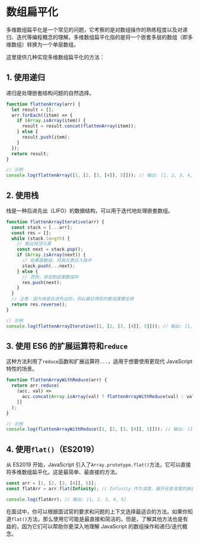 # 数组扁平化

多维数组扁平化是一个常见的问题，它考察的是对数组操作的熟练程度以及对递归、迭代等编程概念的理解。多维数组扁平化指的是将一个嵌套多层的数组（即多维数组）转换为一个单层数组。

这里提供几种实现多维数组扁平化的方法：

## 1. 使用递归

递归是处理嵌套结构问题的自然选择。

```javascript
function flattenArray(arr) {
  let result = [];
  arr.forEach((item) => {
    if (Array.isArray(item)) {
      result = result.concat(flattenArray(item));
    } else {
      result.push(item);
    }
  });
  return result;
}

// 示例
console.log(flattenArray([1, [2, [3, [4]], 5]])); // 输出: [1, 2, 3, 4, 5]
```

## 2. 使用栈

栈是一种后进先出（LIFO）的数据结构，可以用于迭代地处理嵌套数组。

```javascript
function flattenArrayIterative(arr) {
  const stack = [...arr];
  const res = [];
  while (stack.length) {
    // 取出栈顶元素
    const next = stack.pop();
    if (Array.isArray(next)) {
      // 如果是数组，将其元素压入栈中
      stack.push(...next);
    } else {
      // 否则，添加到结果数组中
      res.push(next);
    }
  }
  // 注意：因为栈是后进先出的，所以最后得到的数组需要反转
  return res.reverse();
}

// 示例
console.log(flattenArrayIterative([1, [2, [3, [4]], 5]])); // 输出: [1, 2, 3, 4, 5]
```

## 3. 使用 ES6 的扩展运算符和`reduce`

这种方法利用了`reduce`函数和扩展运算符`...`，适用于想要使用更现代 JavaScript 特性的场景。

```javascript
function flattenArrayWithReduce(arr) {
  return arr.reduce(
    (acc, val) =>
      acc.concat(Array.isArray(val) ? flattenArrayWithReduce(val) : val),
    []
  );
}

// 示例
console.log(flattenArrayWithReduce([1, [2, [3, [4]], 5]])); // 输出: [1, 2, 3, 4, 5]
```

## 4. 使用`flat()`（ES2019）

从 ES2019 开始，JavaScript 引入了`Array.prototype.flat()`方法，它可以直接将多维数组扁平化。这是最简单、最直接的方法。

```javascript
const arr = [1, [2, [3, [4]], 5]];
const flatArr = arr.flat(Infinity); // Infinity 作为深度，展开任意深度的嵌套数组

console.log(flatArr); // 输出: [1, 2, 3, 4, 5]
```

在面试中，你可以根据面试官的要求和问题的上下文选择最适合的方法。如果你知道`flat()`方法，那么使用它可能是最直接和简洁的。但是，了解其他方法也是有益的，因为它们可以帮助你更深入地理解 JavaScript 的数组操作和递归/迭代概念。
